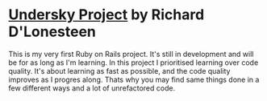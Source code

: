 # [Undersky Project](http://www.undersky.co.uk) by Richard D'Lonesteen

This is my very first Ruby on Rails project. It's still in development and will be for as long as I'm learning.
In this project I prioritised learning over code quality. It's about learning as fast as possible, and the code quality improves as I progres along.
Thats why you may find same things done in a few different ways and a lot of unrefactored code.


